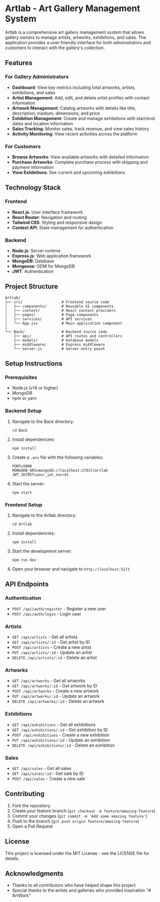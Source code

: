 # Artlab - Art Gallery Management System

Artlab is a comprehensive art gallery management system that allows gallery owners to manage artists, artworks, exhibitions, and sales. The application provides a user-friendly interface for both administrators and customers to interact with the gallery's collection.

## Features

### For Gallery Administrators

- **Dashboard**: View key metrics including total artworks, artists, exhibitions, and sales
- **Artist Management**: Add, edit, and delete artist profiles with contact information
- **Artwork Management**: Catalog artworks with details like title, description, medium, dimensions, and price
- **Exhibition Management**: Create and manage exhibitions with start/end dates and location information
- **Sales Tracking**: Monitor sales, track revenue, and view sales history
- **Activity Monitoring**: View recent activities across the platform

### For Customers

- **Browse Artworks**: View available artworks with detailed information
- **Purchase Artworks**: Complete purchase process with shipping and payment information
- **View Exhibitions**: See current and upcoming exhibitions

## Technology Stack

### Frontend

- **React.js**: User interface framework
- **React Router**: Navigation and routing
- **Tailwind CSS**: Styling and responsive design
- **Context API**: State management for authentication

### Backend

- **Node.js**: Server runtime
- **Express.js**: Web application framework
- **MongoDB**: Database
- **Mongoose**: ODM for MongoDB
- **JWT**: Authentication

## Project Structure

```
Artlab/
├── src/                  # Frontend source code
│   ├── components/       # Reusable UI components
│   ├── context/          # React context providers
│   ├── pages/            # Page components
│   ├── services/         # API services
│   └── App.jsx           # Main application component
│
└── Back/                 # Backend source code
    ├── api/              # API routes and controllers
    ├── models/           # Database models
    ├── middleware/       # Express middleware
    └── server.js         # Server entry point
```

## Setup Instructions

### Prerequisites

- Node.js (v14 or higher)
- MongoDB
- npm or yarn

### Backend Setup

1. Navigate to the Back directory:

   ```
   cd Back
   ```

2. Install dependencies:

   ```
   npm install
   ```

3. Create a `.env` file with the following variables:

   ```
   PORT=5000
   MONGODB_URI=mongodb://localhost:27017/artlab
   JWT_SECRET=your_jwt_secret
   ```

4. Start the server:
   ```
   npm start
   ```

### Frontend Setup

1. Navigate to the Artlab directory:

   ```
   cd Artlab
   ```

2. Install dependencies:

   ```
   npm install
   ```

3. Start the development server:

   ```
   npm run dev
   ```

4. Open your browser and navigate to `http://localhost:5173`

## API Endpoints

### Authentication

- `POST /api/auth/register` - Register a new user
- `POST /api/auth/login` - Login user

### Artists

- `GET /api/artists` - Get all artists
- `GET /api/artists/:id` - Get artist by ID
- `POST /api/artists` - Create a new artist
- `PUT /api/artists/:id` - Update an artist
- `DELETE /api/artists/:id` - Delete an artist

### Artworks

- `GET /api/artworks` - Get all artworks
- `GET /api/artworks/:id` - Get artwork by ID
- `POST /api/artworks` - Create a new artwork
- `PUT /api/artworks/:id` - Update an artwork
- `DELETE /api/artworks/:id` - Delete an artwork

### Exhibitions

- `GET /api/exhibitions` - Get all exhibitions
- `GET /api/exhibitions/:id` - Get exhibition by ID
- `POST /api/exhibitions` - Create a new exhibition
- `PUT /api/exhibitions/:id` - Update an exhibition
- `DELETE /api/exhibitions/:id` - Delete an exhibition

### Sales

- `GET /api/sales` - Get all sales
- `GET /api/sales/:id` - Get sale by ID
- `POST /api/sales` - Create a new sale

## Contributing

1. Fork the repository
2. Create your feature branch (`git checkout -b feature/amazing-feature`)
3. Commit your changes (`git commit -m 'Add some amazing feature'`)
4. Push to the branch (`git push origin feature/amazing-feature`)
5. Open a Pull Request

## License

This project is licensed under the MIT License - see the LICENSE file for details.

## Acknowledgments

- Thanks to all contributors who have helped shape this project
- Special thanks to the artists and galleries who provided inspiration
"# ArtWork" 
